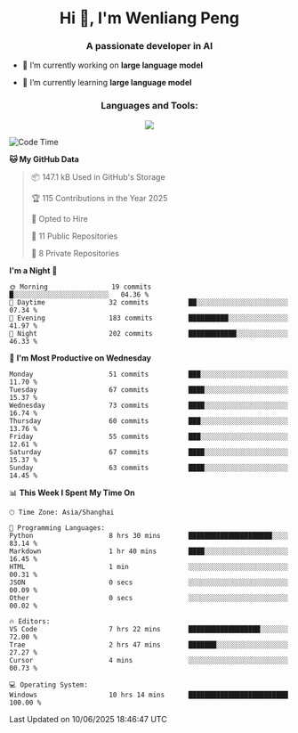 <h1 align="center">Hi 👋, I'm Wenliang Peng</h1>
<h3 align="center">A passionate developer in AI</h3>

- 🔭 I’m currently working on **large language model**

- 🌱 I’m currently learning **large language model**

<!-- <h3 align="left">Connect with me:</h3> -->
<!-- <p align="left">
</p> -->

<h3 align="center">Languages and Tools:</h3>
<p align="center">
  <a href="https://skillicons.dev">
    <img src="https://skillicons.dev/icons?i=cpp,ros,docker,azure,git,linux,py,pytorch,cmake,githubactions,powershell,md&perline=6" />
  </a>
</p>


<!-- <p><img align="center" src="https://github-readme-stats.vercel.app/api/top-langs?username=bpwl0121&show_icons=true&locale=en&layout=compact" alt="bpwl0121" /></p> -->

<!-- <p><img align="center" src="https://github-readme-streak-stats.herokuapp.com/?user=bpwl0121&" alt="bpwl0121" /></p> -->

<!--START_SECTION:waka-->
![Code Time](http://img.shields.io/badge/Code%20Time-273%20hrs%202%20mins-blue)

**🐱 My GitHub Data** 

> 📦 147.1 kB Used in GitHub's Storage 
 > 
> 🏆 115 Contributions in the Year 2025
 > 
> 💼 Opted to Hire
 > 
> 📜 11 Public Repositories 
 > 
> 🔑 8 Private Repositories 
 > 
**I'm a Night 🦉** 

```text
🌞 Morning                19 commits          █░░░░░░░░░░░░░░░░░░░░░░░░   04.36 % 
🌆 Daytime                32 commits          ██░░░░░░░░░░░░░░░░░░░░░░░   07.34 % 
🌃 Evening                183 commits         ██████████░░░░░░░░░░░░░░░   41.97 % 
🌙 Night                  202 commits         ████████████░░░░░░░░░░░░░   46.33 % 
```
📅 **I'm Most Productive on Wednesday** 

```text
Monday                   51 commits          ███░░░░░░░░░░░░░░░░░░░░░░   11.70 % 
Tuesday                  67 commits          ████░░░░░░░░░░░░░░░░░░░░░   15.37 % 
Wednesday                73 commits          ████░░░░░░░░░░░░░░░░░░░░░   16.74 % 
Thursday                 60 commits          ███░░░░░░░░░░░░░░░░░░░░░░   13.76 % 
Friday                   55 commits          ███░░░░░░░░░░░░░░░░░░░░░░   12.61 % 
Saturday                 67 commits          ████░░░░░░░░░░░░░░░░░░░░░   15.37 % 
Sunday                   63 commits          ████░░░░░░░░░░░░░░░░░░░░░   14.45 % 
```


📊 **This Week I Spent My Time On** 

```text
🕑︎ Time Zone: Asia/Shanghai

💬 Programming Languages: 
Python                   8 hrs 30 mins       █████████████████████░░░░   83.14 % 
Markdown                 1 hr 40 mins        ████░░░░░░░░░░░░░░░░░░░░░   16.45 % 
HTML                     1 min               ░░░░░░░░░░░░░░░░░░░░░░░░░   00.31 % 
JSON                     0 secs              ░░░░░░░░░░░░░░░░░░░░░░░░░   00.09 % 
Other                    0 secs              ░░░░░░░░░░░░░░░░░░░░░░░░░   00.02 % 

🔥 Editors: 
VS Code                  7 hrs 22 mins       ██████████████████░░░░░░░   72.00 % 
Trae                     2 hrs 47 mins       ███████░░░░░░░░░░░░░░░░░░   27.27 % 
Cursor                   4 mins              ░░░░░░░░░░░░░░░░░░░░░░░░░   00.73 % 

💻 Operating System: 
Windows                  10 hrs 14 mins      █████████████████████████   100.00 % 
```


 Last Updated on 10/06/2025 18:46:47 UTC
<!--END_SECTION:waka-->
